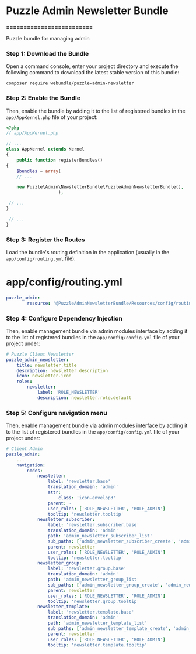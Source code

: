 # Puzzle Admin Newsletter Bundle
**=========================**

Puzzle bundle for managing admin 

### Step 1: Download the Bundle

Open a command console, enter your project directory and execute the following command to download the latest stable version of this bundle:

`composer require webundle/puzzle-admin-newsletter`

### Step 2: Enable the Bundle

Then, enable the bundle by adding it to the list of registered bundles in the `app/AppKernel.php` file of your project:

```php
<?php
// app/AppKernel.php

// ...
class AppKernel extends Kernel
{
    public function registerBundles()
{
    $bundles = array(
    // ...

    new Puzzle\Admin\NewsletterBundle\PuzzleAdminNewsletterBundle(),
                    );

 // ...
}

 // ...
}
```

### Step 3: Register the Routes

Load the bundle's routing definition in the application (usually in the `app/config/routing.yml` file):

# app/config/routing.yml
```yaml
puzzle_admin:
        resource: "@PuzzleAdminNewsletterBundle/Resources/config/routing.yml"
```

### Step 4: Configure Dependency Injection

Then, enable management bundle via admin modules interface by adding it to the list of registered bundles in the `app/config/config.yml` file of your project under:

```yaml
# Puzzle Client Newsletter
puzzle_admin_newsletter:
    title: newsletter.title
    description: newsletter.description
    icon: newsletter.icon
    roles:
        newsletter:
            label: 'ROLE_NEWSLETTER'
            description: newsletter.role.default
```

### Step 5: Configure navigation menu

Then, enable management bundle via admin modules interface by adding it to the list of registered bundles in the `app/config/config.yml` file of your project under:

```yaml
# Client Admin
puzzle_admin:
    ...
    navigation:
    	nodes:
    		newsletter:
                label: 'newsletter.base'
                translation_domain: 'admin'
                attr:
                    class: 'icon-envelop3'
                parent: ~
                user_roles: ['ROLE_NEWSLETTER', 'ROLE_ADMIN']
                tooltip: 'newsletter.tooltip'
            newsletter_subscriber:
                label: 'newsletter.subscriber.base'
                translation_domain: 'admin'
                path: 'admin_newsletter_subscriber_list'
                sub_paths: ['admin_newsletter_subscriber_create', 'admin_newsletter_subscriber_update', 'admin_newsletter_subscriber_show']
                parent: newsletter
                user_roles: ['ROLE_NEWSLETTER', 'ROLE_ADMIN']
                tooltip: 'newsletter.tooltip'
            newsletter_group:
                label: 'newsletter.group.base'
                translation_domain: 'admin'
                path: 'admin_newsletter_group_list'
                sub_paths: ['admin_newsletter_group_create', 'admin_newsletter_group_update', 'admin_newsletter_group_show']
                parent: newsletter
                user_roles: ['ROLE_NEWSLETTER', 'ROLE_ADMIN']
                tooltip: 'newsletter.group.tooltip'
            newsletter_template:
                label: 'newsletter.template.base'
                translation_domain: 'admin'
                path: 'admin_newsletter_template_list'
                sub_paths: ['admin_newsletter_template_create', 'admin_newsletter_template_update', 'admin_newsletter_template_show']
                parent: newsletter
                user_roles: ['ROLE_NEWSLETTER', 'ROLE_ADMIN']
                tooltip: 'newsletter.template.tooltip'
```